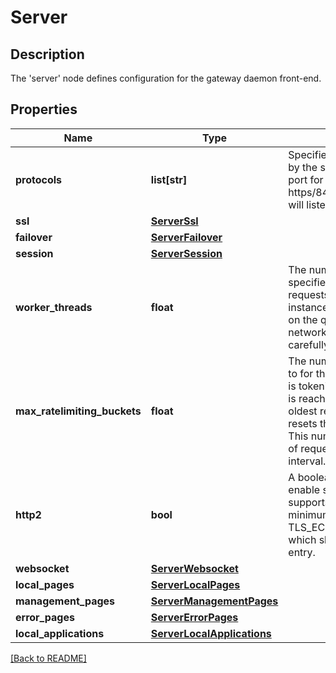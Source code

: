 # Server

## Description

The 'server' node defines configuration for the gateway daemon front-end.


## Properties

Name | Type | Description | Notes
------------ | ------------- | ------------- | -------------
**protocols** | **list[str]** | Specifies the protocols which will be supported by the server.  The server will listen on a different port for each protocol:  http/8080 and https/8443.  If no protocol is specified the server will listen for https requests only.  | [optional] 
**ssl** | [**ServerSsl**](ServerSsl.md) |  | [optional] 
**failover** | [**ServerFailover**](ServerFailover.md) |  | [optional] 
**session** | [**ServerSession**](ServerSession.md) |  | [optional] 
**worker\_threads** | **float** | The number of configured worker threads specifies the number of concurrent incoming requests that can be serviced by this gateway instance. Choosing the optimal number depends on the quantity and type of traffic on your network. Modifying this value should be done carefully to ensure optimal performance. | [optional] [default to 100]
**max\_ratelimiting\_buckets** | **float** | The number of unique request buckets to hold on to for the rate limiting capability. When a request is tokenized, it gets a bucket assigned. If this limit is reached, rate limiting information about the oldest requests will be ejected. This effectively resets the rate limiting counters for this client(s). This number needs to be higher than the number of requests being rate limited across a refresh interval. | [optional] [default to 16384]
**http2** | **bool** | A boolean which indicates whether or not to enable support for HTTP/2 clients. HTTP/2 supports a reduced set of cipher suites. The minimum cipher is TLS\_ECDHE\_RSA\_WITH\_AES\_128\_GCM\_SHA256 which should be added to the server:ssl:ciphers entry. | [optional] [default to False]
**websocket** | [**ServerWebsocket**](ServerWebsocket.md) |  | [optional] 
**local\_pages** | [**ServerLocalPages**](ServerLocalPages.md) |  | [optional] 
**management\_pages** | [**ServerManagementPages**](ServerManagementPages.md) |  | [optional] 
**error\_pages** | [**ServerErrorPages**](ServerErrorPages.md) |  | [optional] 
**local\_applications** | [**ServerLocalApplications**](ServerLocalApplications.md) |  | [optional] 

[[Back to README]](../README.md)



